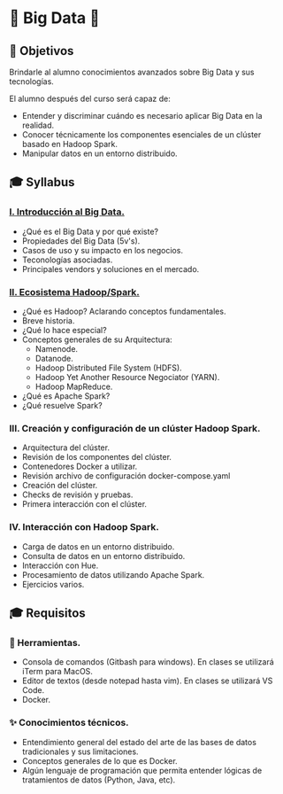# 💾 Big Data 💾

## :bookmark: Objetivos

Brindarle al alumno conocimientos avanzados sobre Big Data y sus tecnologías.

El alumno después del curso será capaz de:

- Entender y discriminar cuándo es necesario aplicar Big Data en la realidad.
- Conocer técnicamente los componentes esenciales de un clúster basado en Hadoop Spark.
- Manipular datos en un entorno distribuido.

## :mortar_board: Syllabus

### [I. Introducción al Big Data.](docs/01-big-data-fundamentals.md)

- ¿Qué es el Big Data y por qué existe?
- Propiedades del Big Data (5v's).
- Casos de uso y su impacto en los negocios.
- Teconologías asociadas.
- Principales vendors y soluciones en el mercado.

### [II. Ecosistema Hadoop/Spark.](docs/02-hadoop.md)

- ¿Qué es Hadoop? Aclarando conceptos fundamentales.
- Breve historia.
- ¿Qué lo hace especial?
- Conceptos generales de su Arquitectura:
  - Namenode.
  - Datanode.
  - Hadoop Distributed File System (HDFS).
  - Hadoop Yet Another Resource Negociator (YARN).
  - Hadoop MapReduce.
- ¿Qué es Apache Spark?
- ¿Qué resuelve Spark?

### III. Creación y configuración de un clúster Hadoop Spark.

- Arquitectura del clúster.
- Revisión de los componentes del clúster.
- Contenedores Docker a utilizar.
- Revisión archivo de configuración docker-compose.yaml
- Creación del clúster.
- Checks de revisión y pruebas.
- Primera interacción con el clúster.

### IV. Interacción con Hadoop Spark.

- Carga de datos en un entorno distribuido.
- Consulta de datos en un entorno distribuido.
- Interacción con Hue.
- Procesamiento de datos utilizando Apache Spark.
- Ejercicios varios.

## :mortar_board: Requisitos

### 🔨 Herramientas.

- Consola de comandos (Gitbash para windows). En clases se utilizará iTerm para MacOS.
- Editor de textos (desde notepad hasta vim). En clases se utilizará VS Code.
- Docker.

### ✨ Conocimientos técnicos.

- Entendimiento general del estado del arte de las bases de datos tradicionales y sus limitaciones.
- Conceptos generales de lo que es Docker.
- Algún lenguaje de programación que permita entender lógicas de tratamientos de datos (Python, Java, etc).
